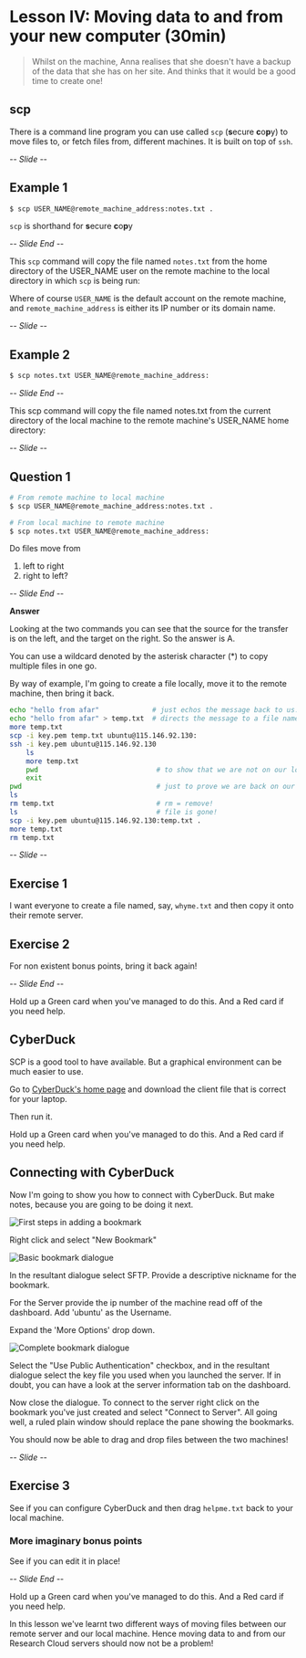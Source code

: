 # Lesson IV: Moving data to and from your new computer (30min)

> Whilst on the machine, Anna realises that she doesn't have a backup of the data that she has on her site. And thinks
> that it would be a good time to create one!

## scp

There is a command line program you can use called `scp` (**s**ecure **c**o**p**y) to move files to, or fetch files 
from, different machines. It is built on top of `ssh`.


-- *Slide* --

## Example 1

```bash
$ scp USER_NAME@remote_machine_address:notes.txt . 
```

`scp` is shorthand for **s**ecure **c**o**p**y

-- *Slide End* --

This `scp` command will copy the file named `notes.txt` from the home directory of the USER_NAME user on the remote 
machine to the local directory in which `scp` is being run:

Where of course `USER_NAME` is the default account on the remote machine, and `remote_machine_address` is either its
IP number or its domain name.

-- *Slide* --

## Example 2

```bash
$ scp notes.txt USER_NAME@remote_machine_address: 
```

-- *Slide End* --

This scp command will copy the file named notes.txt from the current directory of the local machine to the remote 
machine's USER_NAME home directory:

-- *Slide* --

## Question 1

```bash
# From remote machine to local machine
$ scp USER_NAME@remote_machine_address:notes.txt . 

# From local machine to remote machine
$ scp notes.txt USER_NAME@remote_machine_address: 
```

Do files move from 

1. left to right 
1. right to left?

-- *Slide End* --

**Answer**

Looking at the two commands you can see that the source for the transfer is on the left, and the target on the right.
So the answer is A.

You can use a wildcard denoted by the asterisk character (*) to copy multiple files in one go.

By way of example, I'm going to create a file locally, move it to the remote machine, then bring it back.

```bash
echo "hello from afar"             # just echos the message back to us.
echo "hello from afar" > temp.txt  # directs the message to a file named temp.txt
more temp.txt
scp -i key.pem temp.txt ubuntu@115.146.92.130: 
ssh -i key.pem ubuntu@115.146.92.130
    ls
    more temp.txt
    pwd                             # to show that we are not on our local machine
    exit
pwd                                 # just to prove we are back on our local machine
ls
rm temp.txt                         # rm = remove!
ls                                  # file is gone!
scp -i key.pem ubuntu@115.146.92.130:temp.txt .
more temp.txt
rm temp.txt
```

-- *Slide* --

## Exercise 1

I want everyone to create a file named, say, `whyme.txt` and then copy it onto their remote server.

## Exercise 2

For non existent bonus points, bring it back again!

-- *Slide End* --

Hold up a Green card when you've managed to do this.
And a Red card if you need help.

## CyberDuck

SCP is a good tool to have available. But a graphical environment can be much easier to use.

Go to [CyberDuck's home page](https://cyberduck.io/) and download the client file that is correct for your laptop.

Then run it.

Hold up a Green card when you've managed to do this.
And a Red card if you need help.

## Connecting with CyberDuck

Now I'm going to show you how to connect with CyberDuck. But make notes, because you are going to be doing it next.

![First steps in adding a bookmark](images/AddBookmark.png "First steps in adding a bookmark")

Right click and select "New Bookmark"


![Basic bookmark dialogue](images/BasicBookmark.png "Basic bookmark dialogue")

In the resultant dialogue select SFTP.
Provide a descriptive nickname for the bookmark.

For the Server provide the ip number of the machine read off of the dashboard.
Add 'ubuntu' as the Username.

Expand the 'More Options' drop down.

![Complete bookmark dialogue](images/CompleteBookmark.png "Complete bookmark dialogue")

Select the "Use Public Authentication" checkbox, and in the resultant dialogue select the key file you used when you
launched the server. If in doubt, you can have a look at the server information tab on the dashboard.

Now close the dialogue. To connect to the server right click on the bookmark you've just created and select 
"Connect to Server". All going well, a ruled plain window should replace the pane showing the bookmarks. 

You should now be able to drag and drop files between the two machines!

-- *Slide* --

## Exercise 3

See if you can configure CyberDuck and then drag `helpme.txt` back to your
local machine. 

### More imaginary bonus points

See if you can edit it in place!

-- *Slide End* --

Hold up a Green card when you've managed to do this.
And a Red card if you need help.

In this lesson we've learnt two different ways of moving files between our remote server and our local machine.
Hence moving data to and from our Research Cloud servers should now not be a problem!